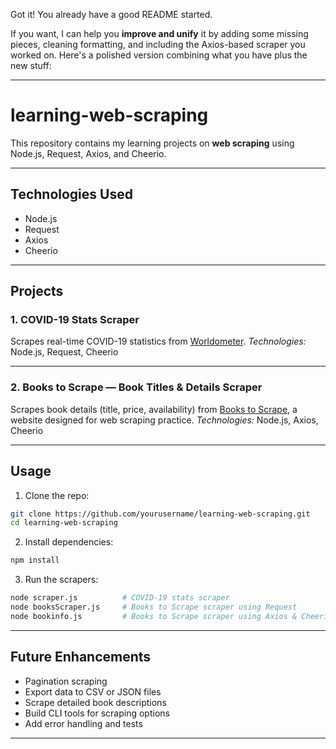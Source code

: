 Got it! You already have a good README started.

If you want, I can help you **improve and unify** it by adding some missing pieces, cleaning formatting, and including the Axios-based scraper you worked on. Here's a polished version combining what you have plus the new stuff:

---

# learning-web-scraping

This repository contains my learning projects on **web scraping** using Node.js, Request, Axios, and Cheerio.

---

## Technologies Used

* Node.js
* Request
* Axios
* Cheerio

---

## Projects

### 1. COVID-19 Stats Scraper

Scrapes real-time COVID-19 statistics from [Worldometer](https://www.worldometers.info/coronavirus/).
*Technologies:* Node.js, Request, Cheerio

---

### 2. Books to Scrape — Book Titles & Details Scraper

Scrapes book details (title, price, availability) from [Books to Scrape](https://books.toscrape.com/), a website designed for web scraping practice.
*Technologies:* Node.js, Axios, Cheerio

---

## Usage

1. Clone the repo:

```bash
git clone https://github.com/yourusername/learning-web-scraping.git
cd learning-web-scraping
```

2. Install dependencies:

```bash
npm install
```

3. Run the scrapers:

```bash
node scraper.js          # COVID-19 stats scraper
node booksScraper.js     # Books to Scrape scraper using Request
node bookinfo.js         # Books to Scrape scraper using Axios & Cheerio
```

---

## Future Enhancements

* Pagination scraping
* Export data to CSV or JSON files
* Scrape detailed book descriptions
* Build CLI tools for scraping options
* Add error handling and tests

---


